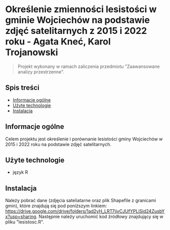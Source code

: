 # Określenie zmienności lesistości w gminie Wojciechów na podstawie zdjęć satelitarnych z 2015 i 2022 roku - Agata Kneć, Karol Trojanowski
> Projekt wykonany w ramach zaliczenia przedmiotu "Zaawansowane analizy przestrzenne".

## Spis treści
* [Informacje ogólne](#informacje-ogólne)
* [Użyte technologie](#użyte-technologie)
* [Instalacja](#instalacja)

## Informacje ogólne
Celem projektu jest określenie i porównanie lesistości gminy Wojciechów w 2015 i 2022 roku na podstawie zdjęć satelitarnych.


## Użyte technologie
- język R


## Instalacja
Należy pobrać dane (zdjęcia sateliatarne oraz plik Shapefile z granicami gmin), które znajdują się pod poniższym linkiem: https://drive.google.com/drive/folders/1ad2yH_LRT7jjvCJUfYPLiSid24ZusbYx?usp=sharing. Następnie należy uruchomić kod źródłowy znajdujący się w pliku "lesistosc.R".
